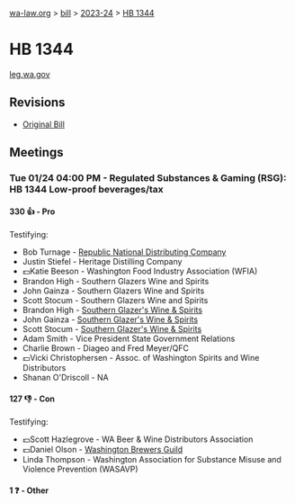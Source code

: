 [wa-law.org](/) > [bill](/bill/) > [2023-24](/bill/2023-24/) > [HB 1344](/bill/2023-24/hb/1344/)

# HB 1344
[leg.wa.gov](https://app.leg.wa.gov/billsummary?BillNumber=1344&Year=2023&Initiative=false)

## Revisions
* [Original Bill](1/)

## Meetings
### Tue 01/24 04:00 PM - Regulated Substances & Gaming (RSG): HB 1344 Low-proof beverages/tax
#### 330 👍 - Pro
Testifying:
* Bob Turnage - [Republic National Distributing Company](/org/republic_national_distributing_company/)
* Justin Stiefel - Heritage Distilling Company
* 💵Katie Beeson - Washington Food Industry Association (WFIA)
* Brandon High - Southern Glazers Wine and Spirits
* John Gainza - Southern Glazers Wine and Spirits
* Scott Stocum - Southern Glazers Wine and Spirits
* Brandon High - [Southern Glazer's Wine & Spirits](/org/southern_glazer's_wine_&_spirits/)
* John Gainza - [Southern Glazer's Wine & Spirits](/org/southern_glazer's_wine_&_spirits/)
* Scott Stocum - [Southern Glazer's Wine & Spirits](/org/southern_glazer's_wine_&_spirits/)
* Adam Smith - Vice President State Government Relations
* Charlie Brown - Diageo and Fred Meyer/QFC
* 💵Vicki Christophersen - Assoc. of Washington Spirits and Wine Distributors
* Shanan O'Driscoll - NA

#### 127 👎 - Con
Testifying:
* 💵Scott Hazlegrove - WA Beer & Wine Distributors Association
* 💵Daniel Olson - [Washington Brewers Guild](/org/washington_brewers_guild/)
* Linda Thompson - Washington Association for Substance Misuse and Violence Prevention (WASAVP)

#### 1 ❓ - Other

